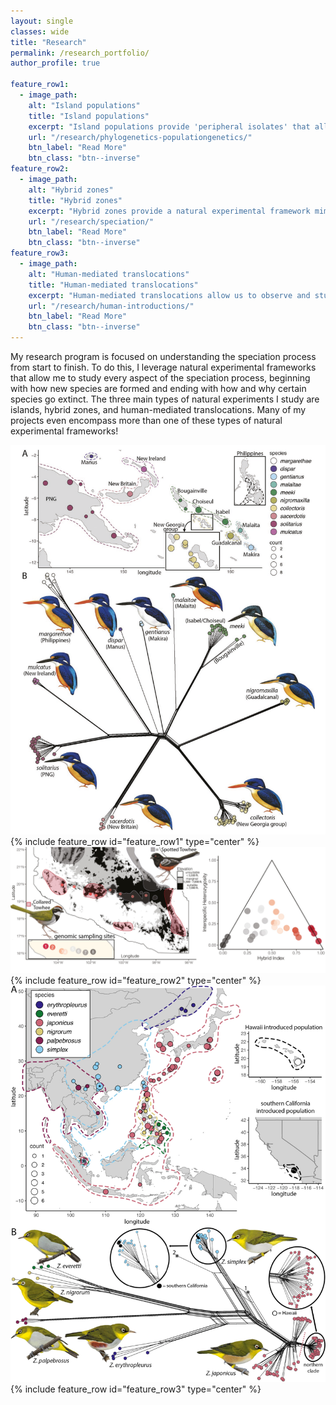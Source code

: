 ```yaml
---
layout: single
classes: wide
title: "Research"
permalink: /research_portfolio/
author_profile: true

feature_row1:
  - image_path:
    alt: "Island populations"
    title: "Island populations"
    excerpt: "Island populations provide 'peripheral isolates' that allow us to study the speciation process from beginning to end"
    url: "/research/phylogenetics-populationgenetics/"
    btn_label: "Read More"
    btn_class: "btn--inverse"
feature_row2:
  - image_path:
    alt: "Hybrid zones"
    title: "Hybrid zones"
    excerpt: "Hybrid zones provide a natural experimental framework mimicking the classical crossing experiments performed by geneticists across decades"
    url: "/research/speciation/"
    btn_label: "Read More"
    btn_class: "btn--inverse"
feature_row3:
  - image_path:
    alt: "Human-mediated translocations"
    title: "Human-mediated translocations"
    excerpt: "Human-mediated translocations allow us to observe and study the very first stage (physical isolation) of the speciation process, in real time"
    url: "/research/human-introductions/"
    btn_label: "Read More"
    btn_class: "btn--inverse"
---
```


My research program is focused on understanding the speciation process from start to finish. To do this, I leverage natural experimental frameworks that allow me to study every aspect of the speciation process, beginning with how new species are formed and ending with how and why certain species go extinct. The three main types of natural experiments I study are islands, hybrid zones, and human-mediated translocations. Many of my projects even encompass more than one of these types of natural experimental frameworks!

![](/assets/images/ceyx.splits.png)
{% include feature_row id="feature_row1" type="center" %}
![](/assets/images/unsplash-gallery-speciation.png)
{% include feature_row id="feature_row2" type="center" %}
![](/assets/images/unsplash-gallery-humanmediated.png)
{% include feature_row id="feature_row3" type="center" %}
